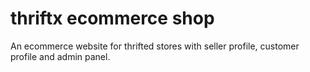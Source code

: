 # thriftx ecommerce shop
An ecommerce website for thrifted stores with seller profile, customer profile and admin panel.
